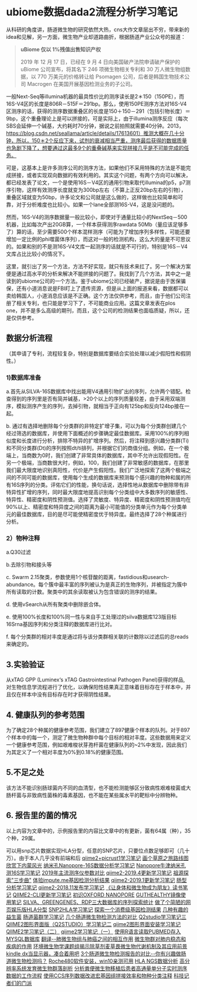 # ubiome数据dada2流程分析学习笔记

从科研的角度讲，肠道微生物的研究依然大热，cns大作文章层出不穷，带来新的idea和见解，另一方面，微生物产业却道路曲折，根据肠道产业公众号的报道：

> **uBiome 仅以 1%残值出售知识产权**
>
> 2019 年 12 月 17 日，已经在 9 月 4 日向美国破产法院申请破产保护的 uBiome 公司宣布，将其名下 246 项微生物相关专利和 30 万人微生物组数据，以 770 万美元的价格转让给 Psomagen 公司，后者是韩国生物技术公司 Macrogen 在美国开展基因检测业务的子公司。

一般Next-Seq等illumina机器的最具性价比的测序读长是2＊150（150PE），而16S-V4区的长度是806R－515F＝291bp。那么，使用150PE测序方法对16S-V4区测序的话，获得的测序数据重叠区的长度是150＋150－291（包括引物长度）＝9bp，这个重叠理论上是可以拼接的，可是实际上，由于illumina测序反应（每次SBS会延伸一个碱基，大约耗时70分钟，据说之前拍照就需要40分钟。2013，https://blog.csdn.net/seallama/article/details/17613601）推测大概在几十分钟，所以，150＊2个反应下来，试剂的衰减相当严重，测序最后获得的数据质量也急剧下降了，想要通过这最多9个的重叠碱基来实现拼接几乎是不可能完成的任务。

可是，这基本上是许多测序公司的测序方法，如果他们不采用特殊的方法是不能完成拼接，或者实现双向数据的有效利用的。其实这个问题，有两个方向可以解决，都已经发表了论文，一个是使用16S－V4区的通用引物来取代illumina的p5，p7测序引物，这样有效测序长度就变为300bp左右（不算上正反20bp左右的引物），重叠区域就变为50bp，许多论文和公司就是这么做的，这样做也比较简单和可靠，对于分析难度也比较小。如果一个lane全部测16S-V4，这是没问题的。

然而，16S-V4的测序数据量一般比较小，即使对于通量比较小的NextSeq－500机器，比如每次产出20GB算，一个样本获得测序rawdata 50Mb（量应该足够多了）算的话，至少需要500个样本混样测序（可能为了增加序列多样性，可能还要增加一定比例的phi噬菌体序列），而这对一般的检测机构，这么大的量是不可思议的。如果和别的不是测16S-V4文库一起测序的话就是不可行的，特别是16S－V4文库占比比较小的情况下。

这里，就引出了另一个方法，方法不好实现，就只有技术来扛了。另一个解决方案便是通过高水平的分析来解决不能拼接的问题了。我找到了几个方法，其中之一是读到的ubiome公司的一个方法。鉴于ubiome公司已经破产，据说是由于医保骗保，还有小道消息说是FBI盯上了遗传资源，但是从上面的报道来看，数据都可以卖给韩国人，小道消息应该是不正确。这个方法仅供参考，而且，由于他们公司注册了相关专利，也只能是学习下了，不可能商业应用。这篇文章发表在plos one，并不是多么高级的期刊，而且，这个公司的检测结果也面临质疑，所以，还是仅供参考。

## **数据分析流程**

（其申请了专利，流程较复杂，特别是数据库要结合实验处理以减少假阳性和假阴性。）

### **1)数据库准备**

a.首先从SILVA-16S数据库中找出能用V4通用引物扩出的序列，允许两个错配。检查得到的序列里是否有简并碱基，>20个以上的序列质量较差，由于采用双端测序，模拟测序产生的序列，去掉引物，就相当于正向有125bp和反向124bp接在一起。

b. 通过有选择地删除每个分类群的非特定扩增子集，可以为每个分类群创建几个经过筛选的数据库，并使用下面概述的步骤确定最佳数据库。采用100%的序列相似度和长度进行分析，排除不特异的扩增序列。然后，将注释到感兴趣分类群(Ti)和不同分类群(Dt)的序列按照dt/ti排列，并根据它们的商值分组。例如，在一个极端上，当商数为0时，我们创建了非常具体的数据库，其中不允许出现假阳性。在另一个极端，当商数很大时，例如，100，我们创建了非常敏感的数据库，在那里我们最大限度地识别真阳性，代价是产生假阳性。我们广泛地探索了这两个极端之间的不同可能的数据库，使用每个生成的数据库来预测每个感兴趣的物种和属的所有16S序列的分类。评佑它们的性能，换句话说，选择性地从数据库中删除带有非特异性扩增的序列，同时最大限度地提高识别每个分类组中大多数序列的敏感性、特异性、精密度和阴性预测值。选择了灵敏度、特异度、精密度和阴性预测值均在90%以上、精密度和特异度之间的距离为最小可能值的分类单元作为每个分类单元的最佳数据库，目的是尽可能使精密度优于特异度。最终选择了28个种属进行分析。

### **2）物种注释**

a.Q30过滤

b.去除引物和接头等

c. Swarm 2.15聚类，参数使用1个核苷酸的距离，fastidious和usearch-abundance。每个簇中最丰富的序列被认为是真正的生物序列，并被指定为簇中所有读取的计数。聚类中的其余读取被认为包含错误的测序的结果。

d. 使用vSearch从所有聚类中删除嵌合体。

e. 使用100%长度和100%同一性与来自手工处理过的silva数据库123版目标16Srna基因序列和分类注释的数据库进行比对。

f. 每个分类群的相对丰度是通过将与该分类群相关联的计数除以过滤后的总reads来确定的。

## **3.实验验证**

从xTAG GPP (Luminex‘s xTAG Gastrointestinal Pathogen Panel)获得的样品, 对生物信息学流程进行了优化，以确保阳性结果真正意味着目标存在于样本中，并且仅在样本中没有目标存在时才获得阴性结果。

## **4.** **健康队列的参考范围**

为了确定28个种属的健康参考范围，我们建立了897健康个样本的队列。对于897个样本中的每一个，测定了微生物种群中每个目标的相对丰度。这些数据用来定义一个健康参考范围，例如艰难梭状芽孢杆菌在健康队列的~2%中发现，因此我们为其定义了一个相对丰度为0%到0.18%的健康范围。

## **5.不足之处**

该方法不能识别肠球菌内不同的血清型，也不能检测能够区分致病性艰难梭菌或大肠杆菌与非致病性菌株的毒素基因，也不能在某些属水平的靶标中分辨物种。

## **6.** **报告里的菌的情况**

以上内容为文章中的，示例报告里的内容比文章中的有更新，菌有64属（种），35个种，29属。

可以用snp芯片数据实现HLA分型，任意的SNP芯片，只要位点数足够即可（几十万）。由于本人几乎没有前端和后
[qiime2+picrust1学习笔记](http://mp.weixin.qq.com/s?__biz=MzIwMDQ3Njk5NA==&mid=2457380311&idx=2&sn=c96b26c9085f70a7b683c29e5d90c6e3&chksm=817095fab6071cec75ac28103042fa570285c852fc99220ec9d8549f5c4e62777f935ab3297f#rd)
[画个草原之旅路线图](http://mp.weixin.qq.com/s?__biz=MzIwMDQ3Njk5NA==&mid=2457380303&idx=1&sn=6026f47e2ccda39bd8e1dd935bea8326&chksm=817095e2b6071cf41bdbb1b680122d1d1a7fa7ca8f204d3c651fffbb7b5abb00b0a96f060428#rd)
[欣赏下内蒙风光](http://mp.weixin.qq.com/s?__biz=MzIwMDQ3Njk5NA==&mid=2457380303&idx=2&sn=2c3382257652cd85ac360d72c446427b&chksm=817095e2b6071cf4e23a74809fcd7f2489d5324d714375460f471a531796bd87a3f2b9a99799#rd)
[纳米孔Nanopore-16S数据分析学习笔记](http://mp.weixin.qq.com/s?__biz=MzIwMDQ3Njk5NA==&mid=2457380285&idx=1&sn=d5525dae50e23ef3bcb38a2ec8f3ea8d&chksm=81709590b6071c8697c0f3606db006f3acfd677100c38fc422ff33fd2e4cc814824408f924aa#rd)
[Nanopore牛津纳米孔测16S学习笔记](http://mp.weixin.qq.com/s?__biz=MzIwMDQ3Njk5NA==&mid=2457380281&idx=1&sn=dbc9ba5820c0e32bc820902fa637db87&chksm=81709594b6071c8208cf24ea5ee59e9dfb8990dee92e0aba48b611fa06fcf3430da41d4f8e19#rd)
[2019年主流测序仪参数对比](http://mp.weixin.qq.com/s?__biz=MzIwMDQ3Njk5NA==&mid=2457380267&idx=1&sn=589f3af8d5d8574acf1c4aeb926589fa&chksm=81709586b6071c90e4460e4ce11dc052671b6d5710a932c816a339d1756f01aa30230e15b05a#rd)
[qiime2-2019.4更新学习笔记](http://mp.weixin.qq.com/s?__biz=MzIwMDQ3Njk5NA==&mid=2457380260&idx=1&sn=3eb486ea668638b970fed8b671cd8a11&chksm=81709589b6071c9f795a2c624770d91644c081979bd8a4e9e9e64f4e3bcc23e9b32d10b746a6#rd)
[祖源探索"三步曲"](http://mp.weixin.qq.com/s?__biz=MzIwMDQ3Njk5NA==&mid=2457380254&idx=1&sn=f5ca938b5a37b1398f12dfffe6a60430&chksm=817095b3b6071ca5cabb3d636d63558f6340ed12e8fc4d160781e7971d70e5f80606ff1e7fbb#rd)
[体验impute.me基因检测分析结果](http://mp.weixin.qq.com/s?__biz=MzIwMDQ3Njk5NA==&mid=2457380249&idx=1&sn=b271d4e485e2b2e34106589931dfbf68&chksm=817095b4b6071ca2a05d112f766a3b89eca3e2918d1a770fa90e5d523b67c639ba3828bfa151#rd)
[qiime2-2019.1更新学习笔记](http://mp.weixin.qq.com/s?__biz=MzIwMDQ3Njk5NA==&mid=2457380245&idx=1&sn=5243c586c7e4cdeeb74feb5deee1f2c1&chksm=817095b8b6071cae82cac2fb4d739addefc9f54ff01baf92cdb231ad28a999c152ffa157e9b8#rd)
[肠型分析学习笔记](http://mp.weixin.qq.com/s?__biz=MzIwMDQ3Njk5NA==&mid=2457380241&idx=1&sn=fc3bf696c9af066ec66fe440de9638dd&chksm=817095bcb6071caadac43575bef9dcd69290e134c2085de6b426250e97a0fe37f8463b4bc22e#rd)
[qiime2-2018.11发布学习笔记](http://mp.weixin.qq.com/s?__biz=MzIwMDQ3Njk5NA==&mid=2457380236&idx=1&sn=6af7c92bb51667c44eeb8a03141396d9&chksm=817095a1b6071cb721e3277848eb70fc323dd75f8e9805f1d2f0ea749f7f680d1e5f53152d0e#rd)
[《让身体和微生物成为朋友》读书笔记](http://mp.weixin.qq.com/s?__biz=MzIwMDQ3Njk5NA==&mid=2457380231&idx=1&sn=f2c7eeba47739b879bec619bbfd6f87b&chksm=817095aab6071cbc8185dad8b5172bad5504386f7329c9e7da4be8c11c9b50bb05f320c638d5#rd)
[QIIME2-CLI更新学习笔记](http://mp.weixin.qq.com/s?__biz=MzIwMDQ3Njk5NA==&mid=2457380226&idx=1&sn=12dcba530c40d5ce021e46b93dca21a5&chksm=817095afb6071cb9dc5cb42fbb4c2c0a9f23c82cc2bec86517d2bdaa66fd0e81866272633aae#rd)
[初识OXFORD NANOPORE](http://mp.weixin.qq.com/s?__biz=MzIwMDQ3Njk5NA==&mid=2457380223&idx=1&sn=1334fb4e924140a00263db365668bf59&chksm=81709552b6071c4404ab745c98e9c5b7c7be297e53f269db8d09f74760614ef990b66c61a2bb#rd)
[GUTHEALTHY镜像使用笔记](http://mp.weixin.qq.com/s?__biz=MzIwMDQ3Njk5NA==&mid=2457380219&idx=1&sn=bb327f3d3ad5202c01e5e36fa0b582df&chksm=81709556b6071c40887decaaeec8c1a7892e0ca1441dc52d7a1e03f28c486a6c2eff5ca0f188#rd)
[SILVA、GREENGENES、RDP三大数据库的序列探索统计](http://mp.weixin.qq.com/s?__biz=MzIwMDQ3Njk5NA==&mid=2457380216&idx=1&sn=4f15fc8741fbcf7114466df97cf64c3a&chksm=81709555b6071c43f129acf515a1980579fc43619befa32939a6964228472356b9c2d1242062#rd)
[做了个简陋的网页娱乐版HLA分型](http://mp.weixin.qq.com/s?__biz=MzIwMDQ3Njk5NA==&mid=2457380212&idx=1&sn=4e7f58ac60aeeff96d5adc93226f0ae9&chksm=81709559b6071c4f40eb6ff9bf71505e477d8bf7b758707e233373152de6c1049752ed30c4ed#rd)
[SNP2HLA学习笔记](http://mp.weixin.qq.com/s?__biz=MzIwMDQ3Njk5NA==&mid=2457380208&idx=1&sn=2d62a300e0592e7c39e219c7cb20d6ce&chksm=8170955db6071c4b7069df6ece33a1a1fe1591e8279884156afb8a7b5a977ff2f828044d3ec5#rd)
[探索一个消费级基因检测结果](http://mp.weixin.qq.com/s?__biz=MzIwMDQ3Njk5NA==&mid=2457380203&idx=1&sn=b994746ea29b3c11083e96595d660111&chksm=81709546b6071c501840b12c829ad4d2381b1d9339fbc0dda0337d23c098b86f205fc2763061#rd)
[几种有趣的益生菌](http://mp.weixin.qq.com/s?__biz=MzIwMDQ3Njk5NA==&mid=2457380198&idx=1&sn=409c3aa9b9a4e84c6366b959cc43aca5&chksm=8170954bb6071c5d05bd9827e89b2129f49973eb0c7243121a3550a89c6d75562280c84280b4#rd)
[肠道菌群学习笔记](http://mp.weixin.qq.com/s?__biz=MzIwMDQ3Njk5NA==&mid=2457380195&idx=1&sn=f1a52bb5ab5019bdd0f4fd396433db5c&chksm=8170954eb6071c581e03337c65806a0c2b442728e4073e566fd4acdc936dc5778741359a22f3#rd)
[几个肠道微生物检测方法的对比](http://mp.weixin.qq.com/s?__biz=MzIwMDQ3Njk5NA==&mid=2457380192&idx=1&sn=b11782e28f2fda6c22982210468e839f&chksm=8170954db6071c5b2fdbbedae6ea1a58954e2c6ec6ef7d0c9c8c9231ac3efe7838b06e6735fc#rd)
[Q2studio学习笔记三](http://mp.weixin.qq.com/s?__biz=MzIwMDQ3Njk5NA==&mid=2457380185&idx=1&sn=8478781403c0a95cd346dca1c235211d&chksm=81709574b6071c624630dbb08a1182d58c2eea6557735f842a9796ae7fbc5e6b181439b9c4c4#rd)
[QIIME2图形界面版（Q2STUDIO）学习笔记二](http://mp.weixin.qq.com/s?__biz=MzIwMDQ3Njk5NA==&mid=2457380182&idx=1&sn=bb202242263b4b9d327820de94103af0&chksm=8170957bb6071c6d9722082762346683d0dfeb8b02bdff416483870d2057100c20286c456969#rd)
[qiime2图形界面安装学习笔记](http://mp.weixin.qq.com/s?__biz=MzIwMDQ3Njk5NA==&mid=2457380179&idx=1&sn=04904bf08dae6092c304ecabe7108bb3&chksm=8170957eb6071c68737a3db07368e7b06f66df5938aef3efdbc97fb09aeaf0e1bcf18f49013f#rd)
[QIIME2学习笔记（二）](http://mp.weixin.qq.com/s?__biz=MzIwMDQ3Njk5NA==&mid=2457380173&idx=1&sn=fbea710a608f9d5ceb9092663069fd32&chksm=81709560b6071c76b8933a7316d4d23ce1386c6a4b8e6907e5d0fc3fa2efd6fbf951d1dc89c7#rd)
[qiime2学习笔记（一）](http://mp.weixin.qq.com/s?__biz=MzIwMDQ3Njk5NA==&mid=2457380169&idx=1&sn=d06e0e491cc1e8b45aafcdafc6c5b114&chksm=81709564b6071c72bb65d7adc5cee6f736cc8eb7d2661fab0d1b3793ad688e89950d7b914f81#rd)
[使用R语言读取PUBMED存入MYSQL数据库](http://mp.weixin.qq.com/s?__biz=MzIwMDQ3Njk5NA==&mid=2457380162&idx=1&sn=de5ee9abc42673a0dbe792c09d19edd1&chksm=8170956fb6071c7989c1992b3618a35b3b4eef702e07e62e2e93cf4c1eb5884e6274ca0afc2d#rd)
[翻译--肺微生物组与肺癌之间的相互作用](http://mp.weixin.qq.com/s?__biz=MzIwMDQ3Njk5NA==&mid=2457380158&idx=1&sn=0f1c326b6e2813300583168e116a3e43&chksm=81709513b6071c0590ca199721c4bea479c4478e12a465cce068a5dd90690e2f41b89551a492#rd)
[微生物群对肺内稳态和疾病的作用](http://mp.weixin.qq.com/s?__biz=MzIwMDQ3Njk5NA==&mid=2457380153&idx=1&sn=9b1137d06a21487ff244b26b6ba4c569&chksm=81709514b6071c025c895cd1c6177883d7b6933932c65e928717a8988795174feea96039fd75#rd)
[环境微生物学课题组揭示除草剂麦草畏微生物代谢机制及其应用前景](http://mp.weixin.qq.com/s?__biz=MzIwMDQ3Njk5NA==&mid=2457380149&idx=1&sn=7e6015f2b679548c56842b17efecccb8&chksm=81709518b6071c0e56f382ae52e99acfbbf75e8e16724c9b9508b17f0bf6cac2144ef40edca9#rd)
[kindle dx当显示器，凑合着用吧](http://mp.weixin.qq.com/s?__biz=MzIwMDQ3Njk5NA==&mid=2457380140&idx=1&sn=2c06143d75d73f0c4665e745fae7c4e7&chksm=81709501b6071c1707125885498a1855becda03328581b0087d39b8f78dde66a8c1c83ce72c6#rd)
[3个肠道微生物检测报告的对比--你有兴趣做肠道微生物检测吗？](http://mp.weixin.qq.com/s?__biz=MzIwMDQ3Njk5NA==&mid=2457380137&idx=1&sn=2c59b8cdfe29bcdc5348953f6619b7e0&chksm=81709504b6071c128850b132f60d2da5a257f22533b3684bed8704c174731abf98796c39125d#rd)
[Roche480软件安装，win10亲测可用](http://mp.weixin.qq.com/s?__biz=MzIwMDQ3Njk5NA==&mid=2457380133&idx=1&sn=76998998d34f4ee59238476126d01e59&chksm=81709508b6071c1efeec99d3a7bcbe8042c6c81b05559c29de40e60e0ecb4679a8dcacbc4c04#rd)
[HLA NGS数据分析](http://mp.weixin.qq.com/s?__biz=MzIwMDQ3Njk5NA==&mid=2457380130&idx=1&sn=70e8cd1d21158cc127fd6271c6600aa1&chksm=8170950fb6071c19db29a163310e7f7d7f94b2843575713251407e4379fcb1190471ce7e016e#rd)
[高分辨率系统发育微生物群落剖析](http://mp.weixin.qq.com/s?__biz=MzIwMDQ3Njk5NA==&mid=2457380127&idx=1&sn=a61c27195016f3bc8a4c455f4c94ea77&chksm=81709532b6071c248e13656e1f54d460a73fe20f772a9cea226049f550960f536e9df4b4c300#rd)
[分析粪便微生物移植后患者高通量单分子实时测序数据的工作流程](http://mp.weixin.qq.com/s?__biz=MzIwMDQ3Njk5NA==&mid=2457380127&idx=2&sn=7b351b39301399cdbc2b3edfdd4d5c78&chksm=81709532b6071c247f8912b359c14231fa9e1681dec12a79535f01ba6edf0713088b1848f03a#rd)
[使用CCS序列数据改进宏基因组拼接效率和物种分类注释](http://mp.weixin.qq.com/s?__biz=MzIwMDQ3Njk5NA==&mid=2457380127&idx=3&sn=aa3dc83ef2213a6a1fd8f0f7a33075d6&chksm=81709532b6071c2475eac0ce0437a8d7c37630b89727c33846e14ac4b2b560ff732ec6200dff#rd)
[科技记者们的门派](http://mp.weixin.qq.com/s?__biz=MzIwMDQ3Njk5NA==&mid=2457380127&idx=4&sn=fbd25f44f2eb1fc030e40df850a86cbf&chksm=81709532b6071c244fd27b07a9c1dfe8e014135074bd85235daa4adc09170323a90694382a09#rd)